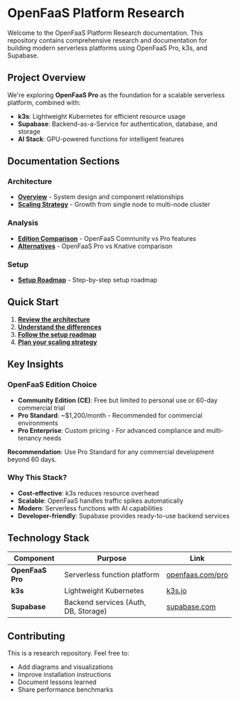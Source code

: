 # OpenFaaS Platform Research

Welcome to the OpenFaaS Platform Research documentation. This repository contains comprehensive research and documentation for building modern serverless platforms using OpenFaaS Pro, k3s, and Supabase.

## Project Overview

We're exploring **OpenFaaS Pro** as the foundation for a scalable serverless platform, combined with:
- **k3s**: Lightweight Kubernetes for efficient resource usage
- **Supabase**: Backend-as-a-Service for authentication, database, and storage
- **AI Stack**: GPU-powered functions for intelligent features

## Documentation Sections

### Architecture
- **[Overview](01-architecture.md)** - System design and component relationships
- **[Scaling Strategy](03-scaling.md)** - Growth from single node to multi-node cluster

### Analysis
- **[Edition Comparison](04-comparison.md)** - OpenFaaS Community vs Pro features
- **[Alternatives](05-alternatives.md)** - OpenFaaS Pro vs Knative comparison

### Setup
- **[Setup Roadmap](02-setup-roadmap.md)** - Step-by-step setup roadmap


## Quick Start

1. **[Review the architecture](01-architecture.md)**
2. **[Understand the differences](04-comparison.md)**
3. **[Follow the setup roadmap](02-setup-roadmap.md)**
4. **[Plan your scaling strategy](03-scaling.md)**

## Key Insights

### OpenFaaS Edition Choice
- **Community Edition (CE)**: Free but limited to personal use or 60-day commercial trial
- **Pro Standard**: ~$1,200/month - Recommended for commercial environments
- **Pro Enterprise**: Custom pricing - For advanced compliance and multi-tenancy needs

**Recommendation**: Use Pro Standard for any commercial development beyond 60 days.

### Why This Stack?
- **Cost-effective**: k3s reduces resource overhead
- **Scalable**: OpenFaaS handles traffic spikes automatically
- **Modern**: Serverless functions with AI capabilities
- **Developer-friendly**: Supabase provides ready-to-use backend services

## Technology Stack

| Component | Purpose | Link |
|-----------|---------|------|
| **OpenFaaS Pro** | Serverless function platform | [openfaas.com/pro](https://www.openfaas.com/pro) |
| **k3s** | Lightweight Kubernetes | [k3s.io](https://k3s.io/) |
| **Supabase** | Backend services (Auth, DB, Storage) | [supabase.com](https://supabase.com/) |

## Contributing

This is a research repository. Feel free to:
- Add diagrams and visualizations
- Improve installation instructions
- Document lessons learned
- Share performance benchmarks